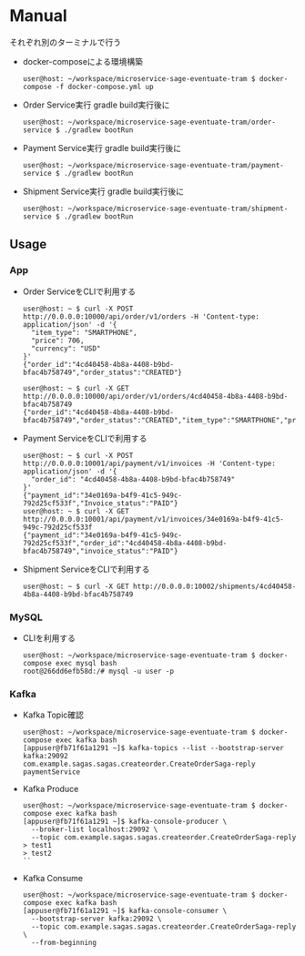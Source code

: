 # Manual
それぞれ別のターミナルで行う
- docker-composeによる環境構築
    ```ShellSession
    user@host: ~/workspace/microservice-sage-eventuate-tram $ docker-compose -f docker-compose.yml up
    ```
- Order Service実行
    gradle build実行後に
    ```ShellSession
    user@host: ~/workspace/microservice-sage-eventuate-tram/order-service $ ./gradlew bootRun
    ```
- Payment Service実行
  gradle build実行後に
    ```ShellSession
    user@host: ~/workspace/microservice-sage-eventuate-tram/payment-service $ ./gradlew bootRun
    ```
- Shipment Service実行
  gradle build実行後に
    ```ShellSession
    user@host: ~/workspace/microservice-sage-eventuate-tram/shipment-service $ ./gradlew bootRun
    ```

## Usage
### App
- Order ServiceをCLIで利用する
    ```ShellSession
    user@host: ~ $ curl -X POST http://0.0.0.0:10000/api/order/v1/orders -H 'Content-type: application/json' -d '{
      "item_type": "SMARTPHONE",
      "price": 706,
      "currency": "USD"
    }'
    {"order_id":"4cd40458-4b8a-4408-b9bd-bfac4b758749","order_status":"CREATED"}

    user@host: ~ $ curl -X GET http://0.0.0.0:10000/api/order/v1/orders/4cd40458-4b8a-4408-b9bd-bfac4b758749
    {"order_id":"4cd40458-4b8a-4408-b9bd-bfac4b758749","order_status":"CREATED","item_type":"SMARTPHONE","price":706,"currency":"USD"}
    ```
- Payment ServiceをCLIで利用する
    ```ShellSession
    user@host: ~ $ curl -X POST http://0.0.0.0:10001/api/payment/v1/invoices -H 'Content-type: application/json' -d '{
      "order_id": "4cd40458-4b8a-4408-b9bd-bfac4b758749"
    }'
    {"payment_id":"34e0169a-b4f9-41c5-949c-792d25cf533f","Invoice_status":"PAID"}
    user@host: ~ $ curl -X GET http://0.0.0.0:10001/api/payment/v1/invoices/34e0169a-b4f9-41c5-949c-792d25cf533f
    {"payment_id":"34e0169a-b4f9-41c5-949c-792d25cf533f","order_id":"4cd40458-4b8a-4408-b9bd-bfac4b758749","invoice_status":"PAID"}
    ```
- Shipment ServiceをCLIで利用する
    ```ShellSession
    user@host: ~ $ curl -X GET http://0.0.0.0:10002/shipments/4cd40458-4b8a-4408-b9bd-bfac4b758749
    ```

### MySQL
- CLIを利用する
    ```ShellSession
    user@host: ~/workspace/microservice-sage-eventuate-tram $ docker-compose exec mysql bash
    root@266dd6efb58d:/# mysql -u user -p
    ```

### Kafka
- Kafka Topic確認
    ```ShellSession
    user@host: ~/workspace/microservice-sage-eventuate-tram $ docker-compose exec kafka bash
    [appuser@fb71f61a1291 ~]$ kafka-topics --list --bootstrap-server kafka:29092
    com.example.sagas.sagas.createorder.CreateOrderSaga-reply
    paymentService
    ```
- Kafka Produce
    ```ShellSession
    user@host: ~/workspace/microservice-sage-eventuate-tram $ docker-compose exec kafka bash
    [appuser@fb71f61a1291 ~]$ kafka-console-producer \
      --broker-list localhost:29092 \
      --topic com.example.sagas.sagas.createorder.CreateOrderSaga-reply
    > test1
    > test2
    ``
- Kafka Consume
    ```ShellSession
    user@host: ~/workspace/microservice-sage-eventuate-tram $ docker-compose exec kafka bash
    [appuser@fb71f61a1291 ~]$ kafka-console-consumer \
      --bootstrap-server kafka:29092 \
      --topic com.example.sagas.sagas.createorder.CreateOrderSaga-reply \
      --from-beginning
    ```
